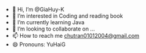 - 👋 Hi, I’m @GiaHuy-K
- 👀 I’m interested in Coding and reading book
- 🌱 I’m currently learning Java
- 💞️ I’m looking to collaborate on ...
- 📫 How to reach me chutran01012004@gmail.com
- 😄 Pronouns: YuHaiG

<!---
GiaHuy-K/GiaHuy-K is a ✨ special ✨ repository because its `README.md` (this file) appears on your GitHub profile.
You can click the Preview link to take a look at your changes.
--->
